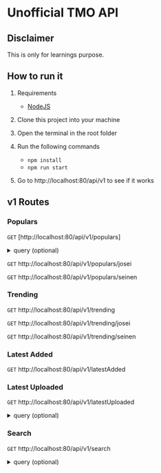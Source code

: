 # Unofficial TMO API

## Disclaimer
This is only for learnings purpose.

## How to run it
1. Requirements
    * [NodeJS](https://nodejs.org/es/)

2. Clone this project into your machine
3. Open the terminal in the root folder
4. Run the following commands
    * ```npm install```
    * ```npm run start```
5. Go to http://localhost:80/api/v1 to see if it works

## v1 Routes
### Populars
```GET``` [http://localhost:80/api/v1/populars]

<details>
    <summary>query (optional)</summary>
    
    page
</details>

```GET``` http://localhost:80/api/v1/populars/josei

```GET``` http://localhost:80/api/v1/populars/seinen

### Trending

```GET``` http://localhost:80/api/v1/trending

```GET``` http://localhost:80/api/v1/trending/josei

```GET``` http://localhost:80/api/v1/trending/seinen

### Latest Added

```GET``` http://localhost:80/api/v1/latestAdded


### Latest Uploaded

```GET``` http://localhost:80/api/v1/latestUploaded

<details>
    <summary>query (optional)</summary>
    
    page
</details>

### Search

```GET``` http://localhost:80/api/v1/search


<details>
    <summary>query (optional)</summary>
    
    page
    title
    orderBy
    orderDir
    filterBy
    type
    demography
    status
    translationStatus
    webcomic
    yonkoma
    amateur
    erotic
    genders
    excludeGenders
</details>